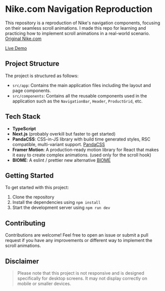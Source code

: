 # Nike.com Navigation Reproduction

This repository is a reproduction of Nike's navigation components, focusing on their seamless scroll animations.
I made this repo for learning and practicing how to implement scroll animations in a real-world scenario.
[Original Nike.com](https://www.nike.com/w/mens-lifestyle-shoes-13jrmznik1zy7ok)

[Live Demo](https://nike-nav-demo-4mf6px7g6-xelatrash.vercel.app)

## Project Structure
The project is structured as follows:

- `src/app`: Contains the main application files including the layout and page components.
- `src/components`: Contains all the reusable components used in the application such as the `NavigationBar`, `Header`, `ProductGrid`, etc.

## Tech Stack
- **TypeScript**
- **Next.js** (probably overkill but faster to get started)
- **PandaCSS**: CSS-in-JS library with build time generated styles, RSC compatible, multi-variant support. [PandaCSS](https://panda-css.com/)
- **Framer Motion**: A production-ready motion library for React that makes it easy to create complex animations. (used only for the scroll hook)
- **BIOME**: A eslint / prettier new alternative [BIOME](https://biomejs.dev/)


## Getting Started
To get started with this project:
1. Clone the repository
2. Install the dependencies using `npm install`
3. Start the development server using `npm run dev`


## Contributing
Contributions are welcome! Feel free to open an issue or submit a pull request if you have any improvements or different way to implement the scroll animations.


## Disclaimer
> Please note that this project is not responsive and is designed specifically for desktop screens.
> It may not display correctly on mobile or smaller devices.
